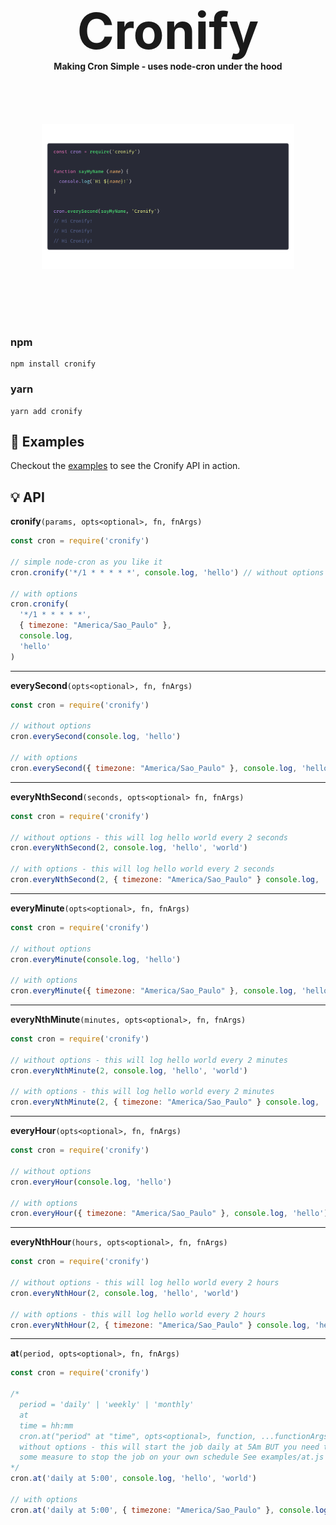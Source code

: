 <div> 
  <h1 align="center" style="font-size: 80px; border:none; margin: 0px; padding: 0px">Cronify</h1>
</div>
<!-- <br/> -->
<h4 align="center" style="margin: 0px; padding: 0px">Making Cron Simple - uses node-cron under the hood</h4>
</div>

<div style="display:flex; align-items:center; justify-content: center">
<img src="./cronify.png" style="height: 400px; width:80%; object-fit: contain">
</div>

### npm
```
npm install cronify
```

### yarn
```
yarn add cronify
```

## 🚀 Examples <a name="Examples"></a>
Checkout the [examples]('./examples) to see the Cronify API in action.

## 💡 API <a name="api"></a>

**cronify**```(params, opts<optional>, fn, fnArgs)```
```javascript
const cron = require('cronify')

// simple node-cron as you like it
cron.cronify('*/1 * * * * *', console.log, 'hello') // without options

// with options 
cron.cronify(
  '*/1 * * * * *', 
  { timezone: "America/Sao_Paulo" },
  console.log, 
  'hello'
) 
```
---
**everySecond**```(opts<optional>, fn, fnArgs)```
```javascript
const cron = require('cronify')

// without options
cron.everySecond(console.log, 'hello') 

// with options
cron.everySecond({ timezone: "America/Sao_Paulo" }, console.log, 'hello')
```
---
**everyNthSecond**```(seconds, opts<optional> fn, fnArgs)```
```javascript
const cron = require('cronify')

// without options - this will log hello world every 2 seconds
cron.everyNthSecond(2, console.log, 'hello', 'world')

// with options - this will log hello world every 2 seconds
cron.everyNthSecond(2, { timezone: "America/Sao_Paulo" } console.log, 'hello', 'world')
```
---
**everyMinute**```(opts<optional>, fn, fnArgs)```
```javascript
const cron = require('cronify')

// without options
cron.everyMinute(console.log, 'hello') 

// with options
cron.everyMinute({ timezone: "America/Sao_Paulo" }, console.log, 'hello')
```
---
**everyNthMinute**```(minutes, opts<optional>, fn, fnArgs)```
```javascript
const cron = require('cronify')

// without options - this will log hello world every 2 minutes
cron.everyNthMinute(2, console.log, 'hello', 'world')

// with options - this will log hello world every 2 minutes
cron.everyNthMinute(2, { timezone: "America/Sao_Paulo" } console.log, 'hello', 'world')
```
---
**everyHour**```(opts<optional>, fn, fnArgs)```
```javascript
const cron = require('cronify')

// without options
cron.everyHour(console.log, 'hello') 

// with options
cron.everyHour({ timezone: "America/Sao_Paulo" }, console.log, 'hello')
```
---
**everyNthHour**```(hours, opts<optional>, fn, fnArgs)```
```javascript
const cron = require('cronify')

// without options - this will log hello world every 2 hours
cron.everyNthHour(2, console.log, 'hello', 'world')

// with options - this will log hello world every 2 hours
cron.everyNthHour(2, { timezone: "America/Sao_Paulo" } console.log, 'hello', 'world')
```
---
**at**```(period, opts<optional>, fn, fnArgs)```
```javascript
const cron = require('cronify')

/*
  period = 'daily' | 'weekly' | 'monthly'
  at
  time = hh:mm
  cron.at("period" at "time", opts<optional>, function, ...functionArgs)
  without options - this will start the job daily at 5Am BUT you need to have 
  some measure to stop the job on your own schedule See examples/at.js
*/
cron.at('daily at 5:00', console.log, 'hello', 'world')

// with options 
cron.at('daily at 5:00', { timezone: "America/Sao_Paulo" }, console.log, 'hello', 'world')
```